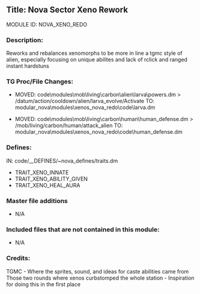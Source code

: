 ## Title: Nova Sector Xeno Rework

MODULE ID: NOVA_XENO_REDO

### Description:

Reworks and rebalances xenomorphs to be more in line a tgmc style of alien, especially focusing on unique abilites and lack of rclick and ranged instant hardstuns

### TG Proc/File Changes:

- MOVED:
	code\modules\mob\living\carbon\alien\larva\powers.dm > /datum/action/cooldown/alien/larva_evolve/Activate
	TO:
	modular_nova\modules\xenos_nova_redo\code\larva.dm

- MOVED:
	code\modules\mob\living\carbon\human\human_defense.dm > /mob/living/carbon/human/attack_alien
	TO:
	modular_nova\modules\xenos_nova_redo\code\human_defense.dm

### Defines:

IN: code/__DEFINES/~nova_defines/traits.dm

- TRAIT_XENO_INNATE
- TRAIT_XENO_ABILITY_GIVEN
- TRAIT_XENO_HEAL_AURA

### Master file additions

- N/A

### Included files that are not contained in this module:

- N/A

### Credits:
TGMC - Where the sprites, sound, and ideas for caste abilities came from
Those two rounds where xenos curbstomped the whole station - Inspiration for doing this in the first place
